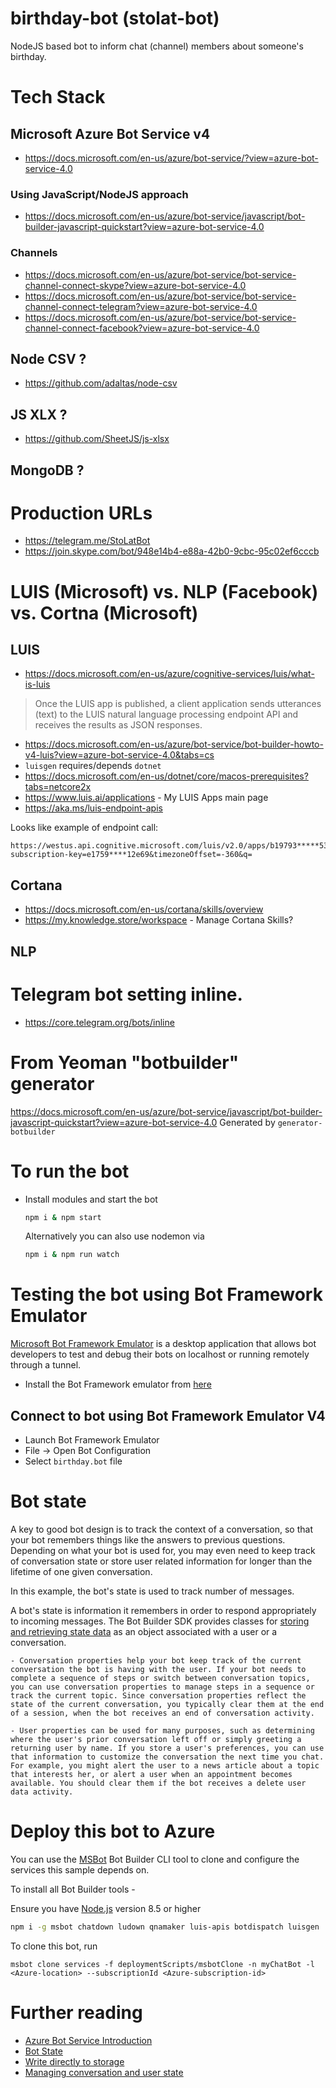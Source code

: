 birthday-bot (stolat-bot)
===

NodeJS based bot to inform chat (channel) members about someone's birthday.


# Tech Stack

## Microsoft Azure Bot Service v4
- https://docs.microsoft.com/en-us/azure/bot-service/?view=azure-bot-service-4.0

### Using JavaScript/NodeJS approach
- https://docs.microsoft.com/en-us/azure/bot-service/javascript/bot-builder-javascript-quickstart?view=azure-bot-service-4.0

### Channels
- https://docs.microsoft.com/en-us/azure/bot-service/bot-service-channel-connect-skype?view=azure-bot-service-4.0
- https://docs.microsoft.com/en-us/azure/bot-service/bot-service-channel-connect-telegram?view=azure-bot-service-4.0
- https://docs.microsoft.com/en-us/azure/bot-service/bot-service-channel-connect-facebook?view=azure-bot-service-4.0

## Node CSV ?
- https://github.com/adaltas/node-csv

## JS XLX ?
- https://github.com/SheetJS/js-xlsx

## MongoDB ?

# Production URLs
- https://telegram.me/StoLatBot
- https://join.skype.com/bot/948e14b4-e88a-42b0-9cbc-95c02ef6cccb


# LUIS (Microsoft) vs. NLP (Facebook) vs. Cortna (Microsoft)

## LUIS
- https://docs.microsoft.com/en-us/azure/cognitive-services/luis/what-is-luis
> Once the LUIS app is published, a client application sends utterances (text) to the LUIS natural language processing endpoint API and receives the results as JSON responses.

- https://docs.microsoft.com/en-us/azure/bot-service/bot-builder-howto-v4-luis?view=azure-bot-service-4.0&tabs=cs
- `luisgen` requires/depends `dotnet`
- https://docs.microsoft.com/en-us/dotnet/core/macos-prerequisites?tabs=netcore2x
- https://www.luis.ai/applications - My LUIS Apps main page
- https://aka.ms/luis-endpoint-apis

Looks like example of endpoint call:

```
https://westus.api.cognitive.microsoft.com/luis/v2.0/apps/b19793*****5380?subscription-key=e1759****12e69&timezoneOffset=-360&q=
```

## Cortana
- https://docs.microsoft.com/en-us/cortana/skills/overview
- https://my.knowledge.store/workspace - Manage Cortana Skills?

## NLP

# Telegram bot setting inline.
- https://core.telegram.org/bots/inline


# From Yeoman "botbuilder" generator

https://docs.microsoft.com/en-us/azure/bot-service/javascript/bot-builder-javascript-quickstart?view=azure-bot-service-4.0
Generated by `generator-botbuilder`


# To run the bot
- Install modules and start the bot
    ```bash
    npm i & npm start
    ```
    Alternatively you can also use nodemon via
    ```bash
    npm i & npm run watch
    ```

# Testing the bot using Bot Framework Emulator
[Microsoft Bot Framework Emulator][2] is a desktop application that allows bot developers to test and debug their bots on localhost or running remotely through a tunnel.

- Install the Bot Framework emulator from [here][3]

## Connect to bot using Bot Framework Emulator **V4**
- Launch Bot Framework Emulator
- File -> Open Bot Configuration
- Select `birthday.bot` file

# Bot state
A key to good bot design is to track the context of a conversation, so that your bot remembers things like the answers to previous questions. Depending on what your bot is used for, you may even need to keep track of conversation state or store user related information for longer than the lifetime of one given conversation.

In this example, the bot's state is used to track number of messages.

 A bot's state is information it remembers in order to respond appropriately to incoming messages. The Bot Builder SDK provides classes for [storing and retrieving state data][4] as an object associated with a user or a conversation.

    - Conversation properties help your bot keep track of the current conversation the bot is having with the user. If your bot needs to complete a sequence of steps or switch between conversation topics, you can use conversation properties to manage steps in a sequence or track the current topic. Since conversation properties reflect the state of the current conversation, you typically clear them at the end of a session, when the bot receives an end of conversation activity.

    - User properties can be used for many purposes, such as determining where the user's prior conversation left off or simply greeting a returning user by name. If you store a user's preferences, you can use that information to customize the conversation the next time you chat. For example, you might alert the user to a news article about a topic that interests her, or alert a user when an appointment becomes available. You should clear them if the bot receives a delete user data activity.

# Deploy this bot to Azure
You can use the [MSBot][5] Bot Builder CLI tool to clone and configure the services this sample depends on.

To install all Bot Builder tools -

Ensure you have [Node.js](https://nodejs.org/) version 8.5 or higher

```bash
npm i -g msbot chatdown ludown qnamaker luis-apis botdispatch luisgen
```

To clone this bot, run
```
msbot clone services -f deploymentScripts/msbotClone -n myChatBot -l <Azure-location> --subscriptionId <Azure-subscription-id>
```

# Further reading
- [Azure Bot Service Introduction][6]
- [Bot State][7]
- [Write directly to storage][8]
- [Managing conversation and user state][9]


[1]: https://www.npmjs.com/package/restify
[2]: https://github.com/microsoft/botframework-emulator
[3]: https://aka.ms/botframework-emulator
[4]: https://docs.microsoft.com/en-us/azure/bot-service/bot-builder-howto-v4-state?view=azure-bot-service-4.0&tabs=js
[5]: https://github.com/microsoft/botbuilder-tools
[6]: https://docs.microsoft.com/en-us/azure/bot-service/bot-service-overview-introduction?view=azure-bot-service-4.0
[7]: https://docs.microsoft.com/en-us/azure/bot-service/bot-builder-storage-concept?view=azure-bot-service-4.0
[8]: https://docs.microsoft.com/en-us/azure/bot-service/bot-builder-howto-v4-storage?view=azure-bot-service-4.0&tabs=jsechoproperty%2Ccsetagoverwrite%2Ccsetag
[9]: https://docs.microsoft.com/en-us/azure/bot-service/bot-builder-howto-v4-state?view=azure-bot-service-4.0&tabs=js
[10]: https://dev.botframework.com

